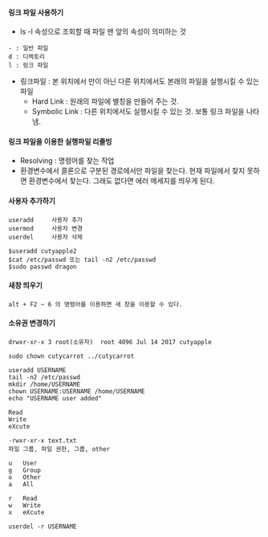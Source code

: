 #### 링크 파일 사용하기

* ls -l 속성으로 조회할 때 파일 맨 앞의 속성이 의미하는 것

`````` linux
- : 일반 파일
d : 디렉토리
l : 링크 파일
``````

* 링크파일 : 본 위치에서 만이 아닌 다른 위치에서도 본래의 파일을 실행시킬 수 있는 파일
  * Hard Link : 원래의 파일에 별칭을 만들어 주는 것.
  * Symbolic Link : 다른 위치에서도 실행시킬 수 있는 것. 보통 링크 파일을 나타냄.



#### 링크 파일을 이용한 실행파일 리졸빙

* Resolving : 명령어를 찾는 작업
* 환경변수에서 콜론으로 구분된 경로에서만 파일을 찾는다. 현재 파일에서 찾지 못하면 환경변수에서 찾는다. 그래도 없다면 에러 메세지를 띄우게 된다. 



#### 사용자 추가하기

 ```
useradd    	사용자 추가
usermod		사용자 변경
userdel		사용자 삭제

$useradd cutyapple2
$cat /etc/passwd 또는 tail -n2 /etc/passwd
$sudo passwd dragon
 ```



#### 새창 띄우기

```
alt + F2 ~ 6 의 명령어를 이용하면 새 창을 이용할 수 있다.
```



#### 소유권 변경하기

```
drwxr-xr-x 3 root(소유자)  root 4096 Jul 14 2017 cutyapple

sudo chown cutycarrot ../cutycarrot
```



```
useradd USERNAME
tail -n2 /etc/passwd
mkdir /home/USERNAME
chown USERNAME:USERNAME /home/USERNAME
echo "USERNAME user added"
```



```
Read
Write
eXcute

-rwxr-xr-x text.txt
파일 그룹, 파일 권한, 그룹, other

u	User
g	Group
o	Other
a	All

r	Read
w	Write
x	eXcute
```



````
userdel -r USERNAME
````

